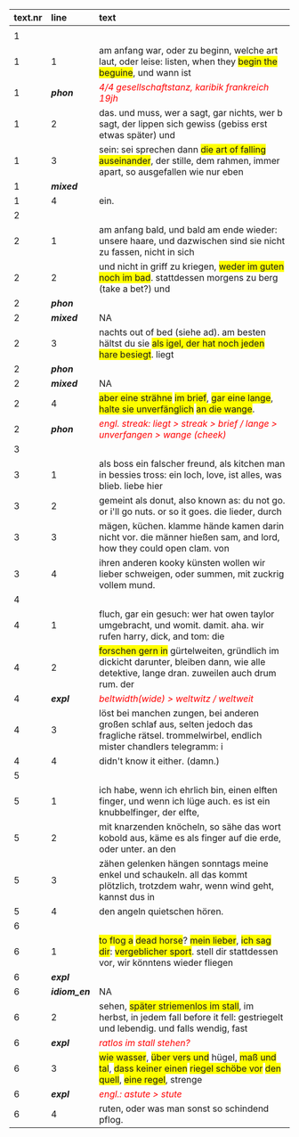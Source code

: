 |text.nr |line                   |text                                                                                                                                                                                                                                                                                                                                                                                                                                 |
|:-------|:----------------------|:------------------------------------------------------------------------------------------------------------------------------------------------------------------------------------------------------------------------------------------------------------------------------------------------------------------------------------------------------------------------------------------------------------------------------------|
|        |                       |                                                                                                                                                                                                                                                                                                                                                                                                                                     |
|1       |                       |                                                                                                                                                                                                                                                                                                                                                                                                                                     |
|1       |1                      |am anfang war, oder zu beginn, welche art laut, oder leise: listen, when they <span style="background-color:#ff0;">begin the beguine</span>, und wann ist                                                                                                                                                                                                                                                                            |
|1       |<b><i>phon</i></b>     |<span style="font-style:oblique;color:red;">4/4 gesellschaftstanz, karibik frankreich 19jh</span>                                                                                                                                                                                                                                                                                                                                    |
|1       |2                      |das. und muss, wer a sagt, gar nichts, wer b sagt, der lippen sich gewiss (gebiss erst etwas später) und                                                                                                                                                                                                                                                                                                                             |
|1       |3                      |sein: sei sprechen dann <span style="background-color:#ff0;">die art of falling auseinander</span>, der stille, dem rahmen, immer apart, so ausgefallen wie nur eben                                                                                                                                                                                                                                                                 |
|1       |<b><i>mixed</i></b>    |<span style="font-style:oblique;color:red;"></span>                                                                                                                                                                                                                                                                                                                                                                                  |
|1       |4                      |ein.                                                                                                                                                                                                                                                                                                                                                                                                                                 |
|2       |                       |                                                                                                                                                                                                                                                                                                                                                                                                                                     |
|2       |1                      |am anfang bald, und bald am ende wieder: unsere haare, und dazwischen sind sie nicht zu fassen, nicht in sich                                                                                                                                                                                                                                                                                                                        |
|2       |2                      |und nicht in griff zu kriegen, <span style="background-color:#ff0;">weder im guten noch im bad</span>. stattdessen morgens zu berg (take a bet?) und                                                                                                                                                                                                                                                                                 |
|2       |<b><i>phon</i></b>     |<span style="font-style:oblique;color:red;"></span>                                                                                                                                                                                                                                                                                                                                                                                  |
|2       |<b><i>mixed</i></b>    |NA                                                                                                                                                                                                                                                                                                                                                                                                                                   |
|2       |3                      |nachts out of bed (siehe ad). am besten hältst du sie <span style="background-color:#ff0;">als igel, der hat noch jeden hare besiegt</span>. liegt                                                                                                                                                                                                                                                                                   |
|2       |<b><i>phon</i></b>     |<span style="font-style:oblique;color:red;"></span>                                                                                                                                                                                                                                                                                                                                                                                  |
|2       |<b><i>mixed</i></b>    |NA                                                                                                                                                                                                                                                                                                                                                                                                                                   |
|2       |4                      |<span style="background-color:#ff0;">aber eine strähne</span> <span style="background-color:#ff0;">im brief</span>, <span style="background-color:#ff0;">gar eine lange</span>, <span style="background-color:#ff0;">halte sie unverfänglich</span> <span style="background-color:#ff0;">an die wange</span>.                                                                                                                        |
|2       |<b><i>phon</i></b>     |<span style="font-style:oblique;color:red;">engl. streak: liegt > streak > brief / lange > unverfangen  > wange (cheek)</span>                                                                                                                                                                                                                                                                                                       |
|3       |                       |                                                                                                                                                                                                                                                                                                                                                                                                                                     |
|3       |1                      |als boss ein falscher freund, als kitchen man in bessies tross: ein loch, love, ist alles, was blieb. liebe hier                                                                                                                                                                                                                                                                                                                     |
|3       |2                      |gemeint als donut, also known as: du not go. or i'll go nuts. or so it goes. die lieder, durch                                                                                                                                                                                                                                                                                                                                       |
|3       |3                      |mägen, küchen. klamme hände kamen darin nicht vor. die männer hießen sam, and lord, how they could open clam. von                                                                                                                                                                                                                                                                                                                    |
|3       |4                      |ihren anderen kooky künsten wollen wir lieber schweigen, oder summen, mit zuckrig vollem mund.                                                                                                                                                                                                                                                                                                                                       |
|4       |                       |                                                                                                                                                                                                                                                                                                                                                                                                                                     |
|4       |1                      |fluch, gar ein gesuch: wer hat owen taylor umgebracht, und womit. damit. aha. wir rufen harry, dick, and tom: die                                                                                                                                                                                                                                                                                                                    |
|4       |2                      |<span style="background-color:#ff0;">forschen gern in</span> gürtelweiten, gründlich im dickicht darunter, bleiben dann, wie alle detektive, lange dran. zuweilen auch drum rum. der                                                                                                                                                                                                                                                 |
|4       |<b><i>expl</i></b>     |<span style="font-style:oblique;color:red;">beltwidth(wide) > weltwitz / weltweit</span>                                                                                                                                                                                                                                                                                                                                             |
|4       |3                      |löst bei manchen zungen, bei anderen großen schlaf aus, selten jedoch das fragliche rätsel. trommelwirbel, endlich mister chandlers telegramm: i                                                                                                                                                                                                                                                                                     |
|4       |4                      |didn't know it either. (damn.)                                                                                                                                                                                                                                                                                                                                                                                                       |
|5       |                       |                                                                                                                                                                                                                                                                                                                                                                                                                                     |
|5       |1                      |ich habe, wenn ich ehrlich bin, einen elften finger, und wenn ich lüge auch. es ist ein knubbelfinger, der elfte,                                                                                                                                                                                                                                                                                                                    |
|5       |2                      |mit knarzenden knöcheln, so sähe das wort kobold aus, käme es als finger auf die erde, oder unter. an den                                                                                                                                                                                                                                                                                                                            |
|5       |3                      |zähen gelenken hängen sonntags meine enkel und schaukeln. all das kommt plötzlich, trotzdem wahr, wenn wind geht, kannst dus in                                                                                                                                                                                                                                                                                                      |
|5       |4                      |den angeln quietschen hören.                                                                                                                                                                                                                                                                                                                                                                                                         |
|6       |                       |                                                                                                                                                                                                                                                                                                                                                                                                                                     |
|6       |1                      |<span style="background-color:#ff0;">to flog a</span> <span style="background-color:#ff0;">dead horse</span>? <span style="background-color:#ff0;">mein lieber</span>, <span style="background-color:#ff0;">ich sag dir</span>: <span style="background-color:#ff0;">vergeblicher sport</span>. stell dir stattdessen vor, wir könntens wieder fliegen                                                                               |
|6       |<b><i>expl</i></b>     |<span style="font-style:oblique;color:red;"></span>                                                                                                                                                                                                                                                                                                                                                                                  |
|6       |<b><i>idiom_en</i></b> |NA                                                                                                                                                                                                                                                                                                                                                                                                                                   |
|6       |2                      |sehen, <span style="background-color:#ff0;">später striemenlos im stall</span>, im herbst, in jedem fall before it fell: gestriegelt und lebendig. und falls wendig, fast                                                                                                                                                                                                                                                            |
|6       |<b><i>expl</i></b>     |<span style="font-style:oblique;color:red;">ratlos im stall stehen?</span>                                                                                                                                                                                                                                                                                                                                                           |
|6       |3                      |<span style="background-color:#ff0;">wie wasser</span>, <span style="background-color:#ff0;">über vers und</span> hügel, <span style="background-color:#ff0;">maß und tal</span>, <span style="background-color:#ff0;">dass keiner einen</span> <span style="background-color:#ff0;">riegel schöbe vor</span> <span style="background-color:#ff0;">den quell</span>, <span style="background-color:#ff0;">eine regel</span>, strenge |
|6       |<b><i>expl</i></b>     |<span style="font-style:oblique;color:red;">engl.: astute > stute</span>                                                                                                                                                                                                                                                                                                                                                             |
|6       |4                      |ruten, oder was man sonst so schindend pflog.                                                                                                                                                                                                                                                                                                                                                                                        |
